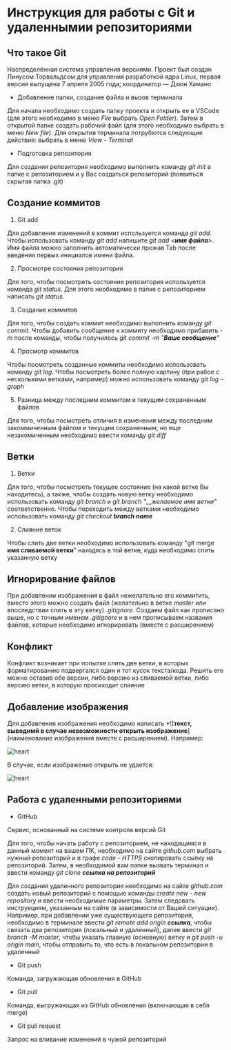 # Инструкция для работы с Git и удаленнымии репозиториями

## Что такое Git

Hаспределённая система управления версиями. Проект был создан Линусом Торвальдсом для управления разработкой ядра Linux, первая версия выпущена 7 апреля 2005 года; координатор — Дзюн Хамано

* Добавление папки, создание файла и вызов терминала

Для начала необходимо создать папку проекта и открыть ее в VSCode (для этого необходимо в меню *File* выбрать *Open Folder*). Затем в открытой папке создать рабочий файл (для этого необходимо выбрать в меню *New file*). Для открытия терминала потрубются следующие действия: выбрать в меню *View* - *Terminal*

* Подготовка репозитория

Для создания репозитория необходимо выполнить команду *git init* в папке с репозиторием и у Вас создаться репозиторий (появиться скрытая папка .git)

## Создание коммитов

1. Git add 

Для добавления изменений в коммит используется команда *git add*. Чтобы использовать команду *git add* напишите *git add <__имя файла__>*. Имя файла можно заполнить автоматически прожав Tab после введения первых инициалов имени файла.

2. Просмотре состояния репозитория 

Для того, чтобы посмотреть состояние репозитория используется команда *git status*. Для этого необходимо в папке с репозиторием написать *git status*.

3. Создание коммитов

Для того, чтобы создать коммит необходимо выполнить команду *git commit*. Чтобы добавить сообщение к коммиту необходимо прибавить *-m* после команды, чтобы получилось *git commit -m "__Ваше сообщение__"*

4. Просмотр коммитов

Чтобы посмотреть созданные коммиты необходимо использовать команду *git log*. Чтобы посмотреть более полную картину (при рабое с несколькими ветками, например) можно использовать команду *git log -graph*

5. Разница между последним коммитом и текущим сохраненным файлов

Для того, чтобы посмотреть отличия в изменения между последним закоммиченным файлом и текущим сохраненным, но еще незакомиченным необходимо ввести команду *git diff*

## Ветки

1. Ветки

Для того, чтобы посмотреть текущее состояние (на какой ветке Вы находитесь), а также, чтобы создать новую ветку необходимо использовать команду *git branch* и *git branch "__желаемое имя ветки"* соответственно. Чтобы переходить между ветками необходимо использовать команду *git checkout __branch name__*

2. Слияние веток

Чтобы слить две ветки необходимо использовать команду "git merge __имя сливаемой ветки__" находясь в той ветке, куда необходимо слить указанную ветку

## Игнорирование файлов

При добавлении изображения в файл нежелательно его коммитить, вместо этого можно создать файл (желательно в ветке *master* или впоследствии слить в эту ветку) *.gitignore*. Создаем файл как прописано выше, но с точным именем *.gitignore* и в нем прописываем названия файлов, которые необходимо игнорировать (вместе с расширением)  

## Конфликт

Конфликт возникает при попытке слить две ветки, в которых форматированию подвергался один и тот кусок текста/кода. Решить его можно оставив обе версии, либо версию из сливаемой ветки, либо версию ветки, в которую просиходит слияние

## Добавление изображения

Для добавления изображения необходимо написать *![__текст, выводимй в случае невозможности открыть изображение__](наименование изображения вместе с расширением). Например: 

![heart](heart.png)

В случае, если изображение открыть не удается:

![heart](heard.png)

## Работа с удаленными репозиториями

* GitHub

Сервиc, основанный на системе контроля версий Git

Для того, чтобы начать работу с репозиторием, не находящимся в данный момент на вашем ПК,  необходимо на сайте *github.com* выбрать нужный репозиторий и в графе *code - HTTPS* скопировать ссылку на репозиторий. Затем, в необходимой вам папке вызвать терминал и ввести команду *git clone __ссылка на репозиторий__*

Для создания удаленного репозитория необходимо на сайте *github.com* создать новый репозиторий с помощью команды *create new - new repository* и ввести необходимые параметры. Затем следовать инструкциям, указанным на сайте (в зависимости от Вашей ситуации). Например, при добавлении уже существующего репозитория, необходимо в терминале ввести *git remote add origin __ссылка__*, чтобы связать два репозитория (локальный и удаленный), далее ввести *git branch -M master*, чтобы указать главную (основную) ветку и *git push -u origin main*, чтобы отправить то, что есть в локальном репозитории в удаленный 

* Git push

Команда, загружающая обновления в GitHub

* Git pull

Команда, выгружающая из GitHub обновления (включающая в себя merge)

* Git pull request

Запрос на вливание изменений в чужой репозиторий
